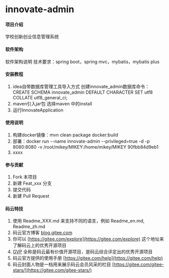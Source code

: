 # innovate-admin

#### 项目介绍
学校创新创业信息管理系统

#### 软件架构
软件架构说明
技术要求：spring boot，spring mvc，mybatis，mybatis plus


#### 安装教程

1. idea自带数据库管理工具导入方式
创建innovate_admin数据库命令：
CREATE SCHEMA innovate_admin DEFAULT CHARACTER SET utf8 COLLATE utf8_general_ci;
2. maven引入jar包
选择maven 中的install
3. 运行InnovateApplication

#### 使用说明

1. 构建docker镜像：mvn clean package docker:build
2. 部署：docker run --name innovate-admin --privileged=true -d -p 8080:8080 -v /root/mikey/MIKEY:/home/mikey/MIKEY 90fbb84d9eb1
3. xxxx

#### 参与贡献

1. Fork 本项目
2. 新建 Feat_xxx 分支
3. 提交代码
4. 新建 Pull Request


#### 码云特技

1. 使用 Readme\_XXX.md 来支持不同的语言，例如 Readme\_en.md, Readme\_zh.md
2. 码云官方博客 [blog.gitee.com](https://blog.gitee.com)
3. 你可以 [https://gitee.com/explore](https://gitee.com/explore) 这个地址来了解码云上的优秀开源项目
4. [GVP](https://gitee.com/gvp) 全称是码云最有价值开源项目，是码云综合评定出的优秀开源项目
5. 码云官方提供的使用手册 [https://gitee.com/help](https://gitee.com/help)
6. 码云封面人物是一档用来展示码云会员风采的栏目 [https://gitee.com/gitee-stars/](https://gitee.com/gitee-stars/)